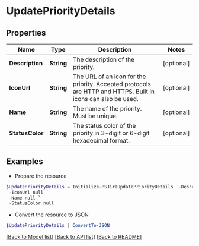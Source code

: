 # UpdatePriorityDetails
## Properties

Name | Type | Description | Notes
------------ | ------------- | ------------- | -------------
**Description** | **String** | The description of the priority. | [optional] 
**IconUrl** | **String** | The URL of an icon for the priority. Accepted protocols are HTTP and HTTPS. Built in icons can also be used. | [optional] 
**Name** | **String** | The name of the priority. Must be unique. | [optional] 
**StatusColor** | **String** | The status color of the priority in 3-digit or 6-digit hexadecimal format. | [optional] 

## Examples

- Prepare the resource
```powershell
$UpdatePriorityDetails = Initialize-PSJiraUpdatePriorityDetails  -Description null `
 -IconUrl null `
 -Name null `
 -StatusColor null
```

- Convert the resource to JSON
```powershell
$UpdatePriorityDetails | ConvertTo-JSON
```

[[Back to Model list]](../README.md#documentation-for-models) [[Back to API list]](../README.md#documentation-for-api-endpoints) [[Back to README]](../README.md)

